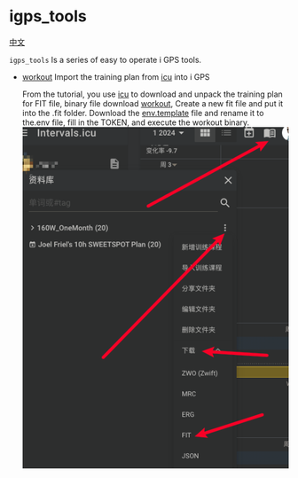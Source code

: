 # igps_tools

[中文](./README_zh.md)

`igps_tools` Is a series of easy to operate i GPS tools.

- [workout](https://github.com/zzyandzzy/igps_tools/releases) Import the training plan
  from [icu](https://intervals.icu/) into i GPS

  From the tutorial, you use [icu](https://intervals.icu/) to download and unpack the training plan for FIT file,
  binary file download [workout](https://github.com/zzyandzzy/igps_tools/releases), Create a new fit file and put it
  into the .fit folder.
  Download the [env.template](env.template) file and rename it to the.env file, fill in the TOKEN, and execute the
  workout binary.
  ![img.png](images/img.png)
